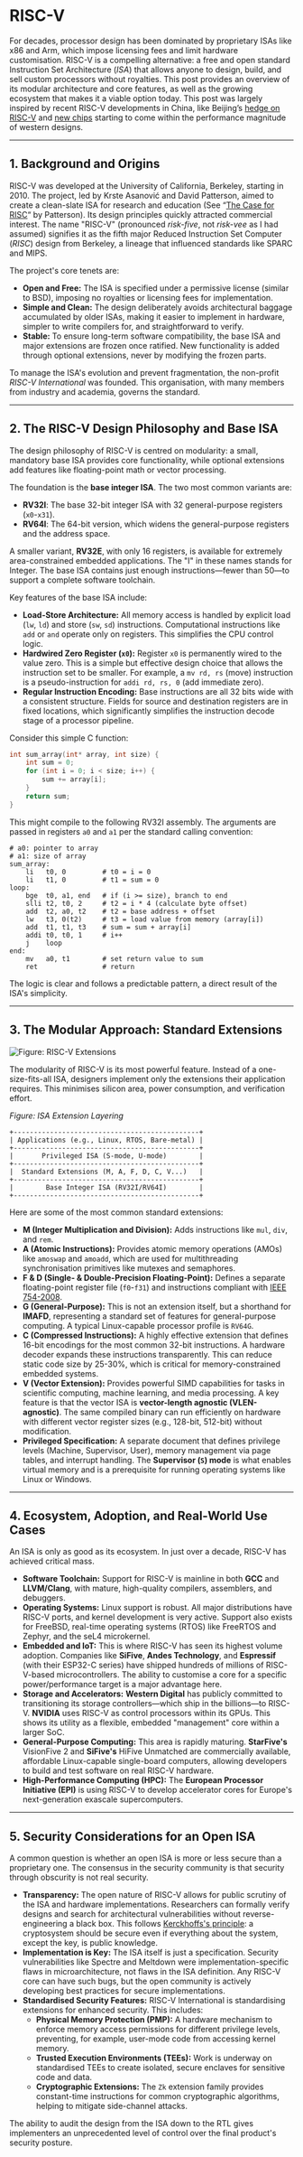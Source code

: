 # RISC-V

For decades, processor design has been dominated by proprietary ISAs like x86 and Arm, which impose licensing fees and limit hardware customisation. RISC-V is a compelling alternative: a free and open standard Instruction Set Architecture (*ISA*) that allows anyone to design, build, and sell custom processors without royalties. This post provides an overview of its modular architecture and core features, as well as the growing ecosystem that makes it a viable option today. This post was largely inspired by recent RISC-V developments in China, like Beijing’s [hedge on RISC-V](https://www.tomshardware.com/pc-components/cpus/chinese-government-shifts-focus-from-x86-and-arm-cpus-promoting-the-adoption-of-risc-v-chips) and [new chips](https://www.tomshardware.com/pc-components/cpus/chinas-push-for-chip-independence-continues-with-its-first-risc-v-server-cpu) starting to come within the performance magnitude of western designs.

---
## 1. Background and Origins

RISC-V was developed at the University of California, Berkeley, starting in 2010. The project, led by Krste Asanović and David Patterson, aimed to create a clean-slate ISA for research and education (See “[The Case for RISC](https://courses.cs.washington.edu/courses/cse548/08wi/papers/Case_for_RISC.pdf)“ by Patterson). Its design principles quickly attracted commercial interest. The name "RISC-V" (pronounced *risk-five*, not *risk-vee* as I had assumed) signifies it as the fifth major Reduced Instruction Set Computer (*RISC*) design from Berkeley, a lineage that influenced standards like SPARC and MIPS.

The project's core tenets are:

- **Open and Free:** The ISA is specified under a permissive license (similar to BSD), imposing no royalties or licensing fees for implementation.
- **Simple and Clean:** The design deliberately avoids architectural baggage accumulated by older ISAs, making it easier to implement in hardware, simpler to write compilers for, and straightforward to verify.
- **Stable:** To ensure long-term software compatibility, the base ISA and major extensions are frozen once ratified. New functionality is added through optional extensions, never by modifying the frozen parts.

To manage the ISA's evolution and prevent fragmentation, the non-profit *RISC-V International* was founded. This organisation, with many members from industry and academia, governs the standard.

---
## 2. The RISC-V Design Philosophy and Base ISA

The design philosophy of RISC-V is centred on modularity: a small, mandatory base ISA provides core functionality, while optional extensions add features like floating-point math or vector processing.

The foundation is the **base integer ISA**. The two most common variants are:

- **RV32I**: The base 32-bit integer ISA with 32 general-purpose registers (`x0`-`x31`).
- **RV64I**: The 64-bit version, which widens the general-purpose registers and the address space.

A smaller variant, **RV32E**, with only 16 registers, is available for extremely area-constrained embedded applications. The "I" in these names stands for Integer. The base ISA contains just enough instructions—fewer than 50—to support a complete software toolchain.

Key features of the base ISA include:

- **Load-Store Architecture:** All memory access is handled by explicit load (`lw`, `ld`) and store (`sw`, `sd`) instructions. Computational instructions like `add` or `and` operate only on registers. This simplifies the CPU control logic.
- **Hardwired Zero Register (`x0`):** Register `x0` is permanently wired to the value zero. This is a simple but effective design choice that allows the instruction set to be smaller. For example, a `mv rd, rs` (move) instruction is a pseudo-instruction for `addi rd, rs, 0` (add immediate zero).
- **Regular Instruction Encoding:** Base instructions are all 32 bits wide with a consistent structure. Fields for source and destination registers are in fixed locations, which significantly simplifies the instruction decode stage of a processor pipeline.

Consider this simple C function:

```c
int sum_array(int* array, int size) {
    int sum = 0;
    for (int i = 0; i < size; i++) {
        sum += array[i];
    }
    return sum;
}
```

This might compile to the following RV32I assembly. The arguments are passed in registers `a0` and `a1` per the standard calling convention:

```mipsasm
# a0: pointer to array
# a1: size of array
sum_array:
    li   t0, 0         # t0 = i = 0
    li   t1, 0         # t1 = sum = 0
loop:
    bge  t0, a1, end   # if (i >= size), branch to end
    slli t2, t0, 2     # t2 = i * 4 (calculate byte offset)
    add  t2, a0, t2    # t2 = base address + offset
    lw   t3, 0(t2)     # t3 = load value from memory (array[i])
    add  t1, t1, t3    # sum = sum + array[i]
    addi t0, t0, 1     # i++
    j    loop
end:
    mv   a0, t1        # set return value to sum
    ret                # return
```
The logic is clear and follows a predictable pattern, a direct result of the ISA's simplicity.

---
## 3. The Modular Approach: Standard Extensions

![Figure: RISC-V Extensions](https://upload.wikimedia.org/wikipedia/commons/f/fe/RV32IMAC_Instruction_Set.svg)

The modularity of RISC-V is its most powerful feature. Instead of a one-size-fits-all ISA, designers implement only the extensions their application requires. This minimises silicon area, power consumption, and verification effort.

*Figure: ISA Extension Layering*
```
+----------------------------------------------+
| Applications (e.g., Linux, RTOS, Bare-metal) |
+----------------------------------------------+
|       Privileged ISA (S-mode, U-mode)        |
+----------------------------------------------+
|  Standard Extensions (M, A, F, D, C, V...)   |
+----------------------------------------------+
|        Base Integer ISA (RV32I/RV64I)        |
+----------------------------------------------+
```

Here are some of the most common standard extensions:

- **M (Integer Multiplication and Division):** Adds instructions like `mul`, `div`, and `rem`.
- **A (Atomic Instructions):** Provides atomic memory operations (AMOs) like `amoswap` and `amoadd`, which are used for multithreading synchronisation primitives like mutexes and semaphores.
- **F & D (Single- & Double-Precision Floating-Point):** Defines a separate floating-point register file (`f0`-`f31`) and instructions compliant with [IEEE 754-2008](https://en.wikipedia.org/wiki/IEEE_754-2008_revision).
- **G (General-Purpose):** This is not an extension itself, but a shorthand for **IMAFD**, representing a standard set of features for general-purpose computing. A typical Linux-capable processor profile is `RV64G`.
- **C (Compressed Instructions):** A highly effective extension that defines 16-bit encodings for the most common 32-bit instructions. A hardware decoder expands these instructions transparently. This can reduce static code size by 25-30%, which is critical for memory-constrained embedded systems.
- **V (Vector Extension):** Provides powerful SIMD capabilities for tasks in scientific computing, machine learning, and media processing. A key feature is that the vector ISA is **vector-length agnostic (VLEN-agnostic)**. The same compiled binary can run efficiently on hardware with different vector register sizes (e.g., 128-bit, 512-bit) without modification.
- **Privileged Specification:** A separate document that defines privilege levels (Machine, Supervisor, User), memory management via page tables, and interrupt handling. The **Supervisor (`S`) mode** is what enables virtual memory and is a prerequisite for running operating systems like Linux or Windows.

---
## 4. Ecosystem, Adoption, and Real-World Use Cases

An ISA is only as good as its ecosystem. In just over a decade, RISC-V has achieved critical mass.

- **Software Toolchain:** Support for RISC-V is mainline in both **GCC** and **LLVM/Clang**, with mature, high-quality compilers, assemblers, and debuggers.
- **Operating Systems:** Linux support is robust. All major distributions have RISC-V ports, and kernel development is very active. Support also exists for FreeBSD, real-time operating systems (RTOS) like FreeRTOS and Zephyr, and the seL4 microkernel.
- **Embedded and IoT:** This is where RISC-V has seen its highest volume adoption. Companies like **SiFive**, **Andes Technology**, and **Espressif** (with their ESP32-C series) have shipped hundreds of millions of RISC-V-based microcontrollers. The ability to customise a core for a specific power/performance target is a major advantage here.
- **Storage and Accelerators:** **Western Digital** has publicly committed to transitioning its storage controllers—which ship in the billions—to RISC-V. **NVIDIA** uses RISC-V as control processors within its GPUs. This shows its utility as a flexible, embedded "management" core within a larger SoC.
- **General-Purpose Computing:** This area is rapidly maturing. **StarFive's** VisionFive 2 and **SiFive's** HiFive Unmatched are commercially available, affordable Linux-capable single-board computers, allowing developers to build and test software on real RISC-V hardware.
- **High-Performance Computing (HPC):** The **European Processor Initiative (EPI)** is using RISC-V to develop accelerator cores for Europe's next-generation exascale supercomputers.

---
## 5. Security Considerations for an Open ISA

A common question is whether an open ISA is more or less secure than a proprietary one. The consensus in the security community is that security through obscurity is not real security.

- **Transparency:** The open nature of RISC-V allows for public scrutiny of the ISA and hardware implementations. Researchers can formally verify designs and search for architectural vulnerabilities without reverse-engineering a black box. This follows [Kerckhoffs's principle](https://en.wikipedia.org/wiki/Kerckhoffs%27s_principle): a cryptosystem should be secure even if everything about the system, except the key, is public knowledge.
- **Implementation is Key:** The ISA itself is just a specification. Security vulnerabilities like Spectre and Meltdown were implementation-specific flaws in microarchitecture, not flaws in the ISA definition. Any RISC-V core can have such bugs, but the open community is actively developing best practices for secure implementations.
- **Standardised Security Features:** RISC-V International is standardising extensions for enhanced security. This includes:
    - **Physical Memory Protection (PMP):** A hardware mechanism to enforce memory access permissions for different privilege levels, preventing, for example, user-mode code from accessing kernel memory.
    - **Trusted Execution Environments (TEEs):** Work is underway on standardised TEEs to create isolated, secure enclaves for sensitive code and data.
    - **Cryptographic Extensions:** The `Zk` extension family provides constant-time instructions for common cryptographic algorithms, helping to mitigate side-channel attacks.

The ability to audit the design from the ISA down to the RTL gives implementers an unprecedented level of control over the final product's security posture.